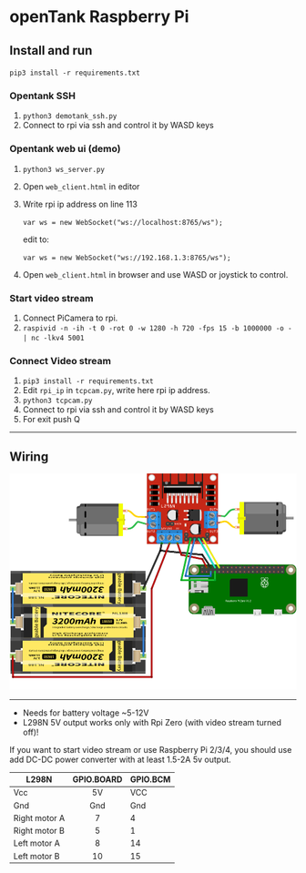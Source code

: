 # openTank Raspberry Pi

## Install and run

`pip3 install -r requirements.txt`

### Opentank SSH

1. `python3 demotank_ssh.py`
2. Connect to rpi via ssh and control it by WASD keys

### Opentank web ui (demo)

1. `python3 ws_server.py`
2. Open `web_client.html` in editor
3. Write rpi ip address on line 113

    `var ws = new WebSocket("ws://localhost:8765/ws");`

    edit to:

    `var ws = new WebSocket("ws://192.168.1.3:8765/ws");`

3. Open `web_client.html` in browser and use WASD or joystick to control.

### Start video stream

1. Connect PiCamera to rpi.
2. `raspivid -n -ih -t 0 -rot 0 -w 1280 -h 720 -fps 15 -b 1000000 -o - | nc -lkv4 5001`

### Connect Video stream

1. `pip3 install -r requirements.txt`
2. Edit `rpi_ip` in `tcpcam.py`, write here rpi ip address.
3. `python3 tcpcam.py`
4. Connect to rpi via ssh and control it by WASD keys
5. For exit push Q

<hr>

## Wiring
<img src="../img/rpi.png">



<hr>

* Needs for battery voltage ~5-12V
* L298N 5V output works only with Rpi Zero (with video stream turned off)!

If you want to start video stream or use Raspberry Pi 2/3/4, you should use add DC-DC power converter with at least 1.5-2A 5v output.

| L298N| GPIO.BOARD| GPIO.BCM |
|--|:--:|--|
|Vcc|5V|VCC|
|Gnd|Gnd|Gnd|
| Right motor A | 7 | 4 |
| Right motor B | 5 | 1 |
| Left motor A | 8 | 14 |
| Left motor B | 10 | 15 |
